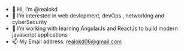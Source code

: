 - 👋 Hi, I’m @realokd
- 👀 I’m interested in web devlopment, devOps , networking and cyberSecurity
- 🌱 I’m working with learning AngularJs and ReactJs to build modern javascript applications
- 📫 My Email address: realokd06@gmail.com

<!---
realokd/realokd is a ✨ special ✨ repository because its `README.md` (this file) appears on your GitHub profile.
You can click the Preview link to take a look at your changes.
--->
